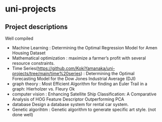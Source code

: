 # uni-projects

## Project descriptions 
Well compiled 
- Machine Learning : Determining the Optimal Regression Model for Amen Housing Dataset
- Mathematical optimization : maximize a farmer’s profit with several resource constraints.
- Time Series(https://github.com/KokiYamanaka/uni-projects/tree/main/time%20series) : Determining the Optimal Forecasting Model for the Dow Jones Industrial Average (DJI)
-  graph theory : Most Efficient Algorithm for finding an Euler Trail in a graph: Hierholzer vs. Fleury 
Ok 
- computer vision : Enhancing Satellite Ship Classification: A Comparative Analysis of HOG Feature
Descriptor Outperforming PCA
- database Design a database system for rental car system.
- Genetic algorihtm : Genetic algorithm to generate specific art style. (not done well) 
